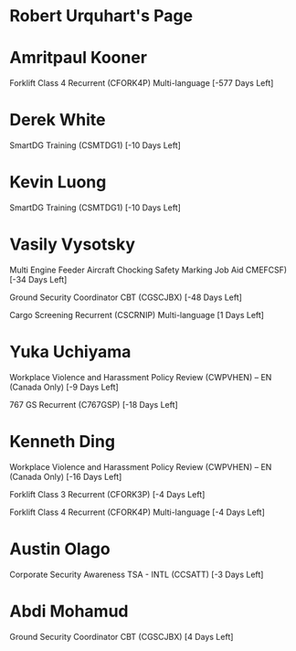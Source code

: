 # Robert Urquhart's Page




# Amritpaul Kooner


Forklift Class 4 Recurrent (CFORK4P) Multi-language [-577 Days Left]



# Derek White


SmartDG Training (CSMTDG1) [-10 Days Left]



# Kevin Luong


SmartDG Training (CSMTDG1) [-10 Days Left]



# Vasily Vysotsky


Multi Engine Feeder Aircraft Chocking Safety Marking Job Aid  CMEFCSF) [-34 Days Left]

Ground Security Coordinator CBT (CGSCJBX) [-48 Days Left]

Cargo Screening Recurrent (CSCRNIP) Multi-language [1 Days Left]



# Yuka Uchiyama


Workplace Violence and Harassment Policy Review (CWPVHEN) – EN (Canada Only) [-9 Days Left]

767 GS Recurrent (C767GSP) [-18 Days Left]



# Kenneth Ding


Workplace Violence and Harassment Policy Review (CWPVHEN) – EN (Canada Only) [-16 Days Left]

Forklift Class 3 Recurrent (CFORK3P) [-4 Days Left]

Forklift Class 4 Recurrent (CFORK4P) Multi-language [-4 Days Left]



# Austin Olago


Corporate Security Awareness TSA - INTL (CCSATT) [-3 Days Left]



# Abdi Mohamud


Ground Security Coordinator CBT (CGSCJBX) [4 Days Left]



